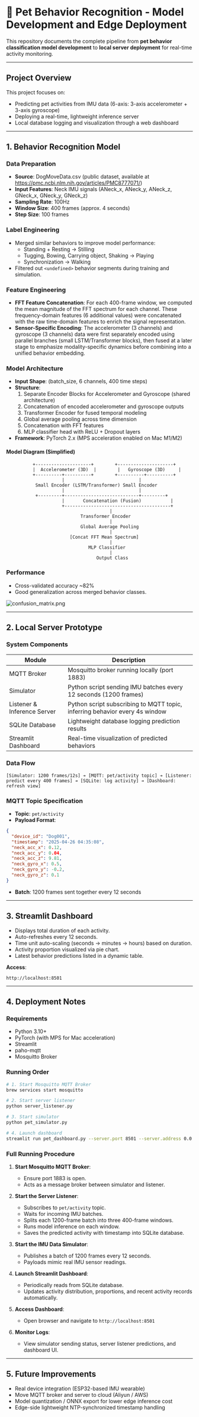 # 🐾 Pet Behavior Recognition - Model Development and Edge Deployment

This repository documents the complete pipeline from **pet behavior classification model development** to **local server deployment** for real-time activity monitoring.

---

## Project Overview

This project focuses on:
- Predicting pet activities from IMU data (6-axis: 3-axis accelerometer + 3-axis gyroscope)
- Deploying a real-time, lightweight inference server
- Local database logging and visualization through a web dashboard

---

## 1. Behavior Recognition Model

### Data Preparation
- **Source**: DogMoveData.csv (public dataset, available at https://pmc.ncbi.nlm.nih.gov/articles/PMC8777071/)
- **Input Features**: Neck IMU signals (ANeck_x, ANeck_y, ANeck_z, GNeck_x, GNeck_y, GNeck_z)
- **Sampling Rate**: 100Hz
- **Window Size**: 400 frames (approx. 4 seconds)
- **Step Size**: 100 frames

### Label Engineering
- Merged similar behaviors to improve model performance:
  - Standing + Resting → Stilling
  - Tugging, Bowing, Carrying object, Shaking → Playing
  - Synchronization → Walking
- Filtered out `<undefined>` behavior segments during training and simulation.

### Feature Engineering
- **FFT Feature Concatenation**: For each 400-frame window, we computed the mean magnitude of the FFT spectrum for each channel. These frequency-domain features (6 additional values) were concatenated with the raw time-domain features to enrich the signal representation.
- **Sensor-Specific Encoding**: The accelerometer (3 channels) and gyroscope (3 channels) data were first separately encoded using parallel branches (small LSTM/Transformer blocks), then fused at a later stage to emphasize modality-specific dynamics before combining into a unified behavior embedding.

### Model Architecture
- **Input Shape**: (batch_size, 6 channels, 400 time steps)
- **Structure**:
  1. Separate Encoder Blocks for Accelerometer and Gyroscope (shared architecture)
  2. Concatenation of encoded accelerometer and gyroscope outputs
  3. Transformer Encoder for fused temporal modeling
  4. Global average pooling across time dimension
  5. Concatenation with FFT features
  6. MLP classifier head with ReLU + Dropout layers
- **Framework**: PyTorch 2.x (MPS acceleration enabled on Mac M1/M2)

#### Model Diagram (Simplified)

```text
          +---------------------+        +---------------------+
          |  Accelerometer (3D)  |        |   Gyroscope (3D)     |
          +----------+----------+        +----------+----------+
                     |                            |
           Small Encoder (LSTM/Transformer) Small Encoder
                     |                            |
           +---------+----------------------------+---------+
                     |       Concatenation (Fusion)           |
                     +----------------------------------------+
                                       |
                            Transformer Encoder
                                       |
                            Global Average Pooling
                                       |
                        [Concat FFT Mean Spectrum]
                                       |
                               MLP Classifier
                                       |
                                  Output Class
```

### Performance
- Cross-validated accuracy ~82%
- Good generalization across merged behavior classes.

![confusion_matrix.png](confusion_matrix.png)

---

##  2. Local Server Prototype

### System Components

| Module | Description |
|---|---|
| MQTT Broker | Mosquitto broker running locally (port 1883) |
| Simulator | Python script sending IMU batches every 12 seconds (1200 frames) |
| Listener & Inference Server | Python script subscribing to MQTT topic, inferring behavior every 4s window |
| SQLite Database | Lightweight database logging prediction results |
| Streamlit Dashboard | Real-time visualization of predicted behaviors |

### Data Flow

```
[Simulator: 1200 frames/12s] ➔ [MQTT: pet/activity topic] ➔ [Listener: predict every 400 frames] ➔ [SQLite: log activity] ➔ [Dashboard: refresh view]
```

### MQTT Topic Specification
- **Topic**: `pet/activity`
- **Payload Format**:
```json
{
  "device_id": "Dog001",
  "timestamp": "2025-04-26 04:35:08",
  "neck_acc_x": 0.12,
  "neck_acc_y": 0.04,
  "neck_acc_z": 9.81,
  "neck_gyro_x": 0.5,
  "neck_gyro_y": -0.2,
  "neck_gyro_z": 0.1
}
```
- **Batch**: 1200 frames sent together every 12 seconds


---

##  3. Streamlit Dashboard

- Displays total duration of each activity.
- Auto-refreshes every 12 seconds.
- Time unit auto-scaling (seconds → minutes → hours) based on duration.
- Activity proportion visualized via pie chart.
- Latest behavior predictions listed in a dynamic table.

**Access**:
```
http://localhost:8501
```

---

##  4. Deployment Notes

### Requirements
- Python 3.10+
- PyTorch (with MPS for Mac acceleration)
- Streamlit
- paho-mqtt
- Mosquitto Broker

### Running Order

```bash
# 1. Start Mosquitto MQTT Broker
brew services start mosquitto

# 2. Start server listener
python server_listener.py

# 3. Start simulator
python pet_simulator.py

# 4. Launch dashboard
streamlit run pet_dashboard.py --server.port 8501 --server.address 0.0.0.0
```

### Full Running Procedure

1. **Start Mosquitto MQTT Broker**:
   - Ensure port 1883 is open.
   - Acts as a message broker between simulator and listener.

2. **Start the Server Listener**:
   - Subscribes to `pet/activity` topic.
   - Waits for incoming IMU batches.
   - Splits each 1200-frame batch into three 400-frame windows.
   - Runs model inference on each window.
   - Saves the predicted activity with timestamp into SQLite database.

3. **Start the IMU Data Simulator**:
   - Publishes a batch of 1200 frames every 12 seconds.
   - Payloads mimic real IMU sensor readings.

4. **Launch Streamlit Dashboard**:
   - Periodically reads from SQLite database.
   - Updates activity distribution, proportions, and recent activity records automatically.

5. **Access Dashboard**:
   - Open browser and navigate to `http://localhost:8501`

6. **Monitor Logs**:
   - View simulator sending status, server listener predictions, and dashboard UI.


---

##  5. Future Improvements

- Real device integration (ESP32-based IMU wearable)
- Move MQTT broker and server to cloud (Aliyun / AWS)
- Model quantization / ONNX export for lower edge inference cost
- Edge-side lightweight NTP-synchronized timestamp handling


